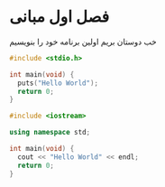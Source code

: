 # فصل اول مبانی

خب دوستان بریم اولین برنامه خود را بنویسیم
```C
#include <stdio.h>

int main(void) {
  puts("Hello World");
  return 0;
}
```
```Cpp
#include <iostream>

using namespace std;

int main(void) {
  cout << "Hello World" << endl;
  return 0;
}
```
